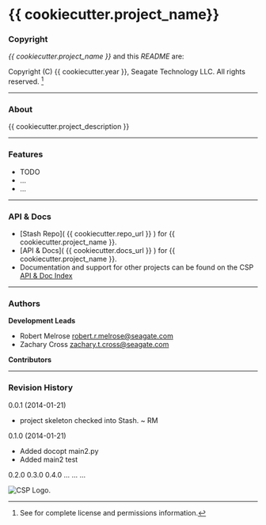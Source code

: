 # {{ cookiecutter.project_name}}

### Copyright

*{{ cookiecutter.project_name }}* and this *README* are:

Copyright (C) {{ cookiecutter.year }}, Seagate Technology LLC. All rights reserved. [^1]

[^1]: See <LICENSE> for complete license and permissions information.

---

### About
{{ cookiecutter.project_description }}

---

### Features
* TODO
* ...
* ...

---

### API & Docs
* [Stash Repo]( {{ cookiecutter.repo_url }} ) for {{ cookiecutter.project_name }}.
* [API & Docs]( {{ cookiecutter.docs_url }} ) for {{ cookiecutter.project_name }}.
* Documentation and support for other projects can be found on the CSP [API & Doc Index](http://colreli01/csp)

---

### Authors

**Development Leads**

* Robert Melrose <robert.r.melrose@seagate.com>
* Zachary Cross <zachary.t.cross@seagate.com>

**Contributors**

---

### Revision History

0.0.1 (2014-01-21)

* project skeleton checked into Stash. ~ RM

0.1.0 (2014-01-21)

* Added docopt main2.py
* Added main2 test

0.2.0
0.3.0
0.4.0
...
...
...

![CSP Logo](http://www.reli.colo.seagate.com/csp/gemstar.gif "CSP Wiki Home"). 
